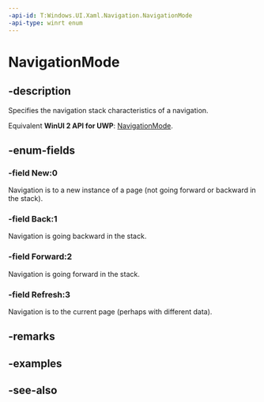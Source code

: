 ```yaml
---
-api-id: T:Windows.UI.Xaml.Navigation.NavigationMode
-api-type: winrt enum
---
```


<!-- Enumeration syntax
public enum Windows.UI.Xaml.Navigation.NavigationMode : int
-->

# NavigationMode

## -description
Specifies the navigation stack characteristics of a navigation.

Equivalent **WinUI 2 API for UWP**: [NavigationMode](/windows/winui/api/microsoft.ui.xaml.navigation.navigationmode).

## -enum-fields
### -field New:0
Navigation is to a new instance of a page (not going forward or backward in the stack).

### -field Back:1
Navigation is going backward in the stack.

### -field Forward:2
Navigation is going forward in the stack.

### -field Refresh:3
Navigation is to the current page (perhaps with different data).


## -remarks

## -examples

## -see-also
